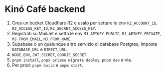 # Kinó Café backend

1. Crea un bucket Cloudflare R2 e usalo per settare le env `R2_ACCOUNT_ID`, `R2_ACCESS_KEY_ID`, `R2_SECRET_ACCESS_KEY`.
2. Registrati su MailJet e setta le env `MJ_APIKEY_PUBLIC`, `MJ_APIKEY_PRIVATE`, `MJ_FROM_EMAIL`, `MJ_FROM_NAME`.
3. Supabase o un qualunque altro servizio di database Postgres, imposta `DATABASE_URL` e `DIRECT_URL`.
4. `NODE_ENV`, `JWT_SECRET`, `COOKIE_SECRET`.
5. `pnpm install`, `pnpx prisma migrate deploy`, `pnpm dev` e via.
6. Per prod: `pnpm build` e `pnpm start`.
